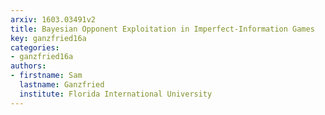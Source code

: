 ```yaml
---
arxiv: 1603.03491v2
title: Bayesian Opponent Exploitation in Imperfect-Information Games
key: ganzfried16a
categories:
- ganzfried16a
authors:
- firstname: Sam
  lastname: Ganzfried
  institute: Florida International University
---
```

